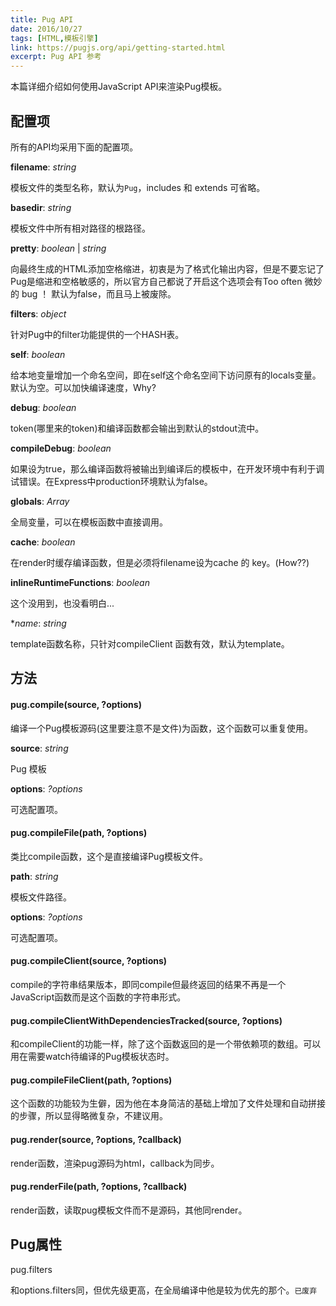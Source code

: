 ```yaml
---
title: Pug API
date: 2016/10/27
tags: [HTML,模板引擎]
link: https://pugjs.org/api/getting-started.html
excerpt: Pug API 参考
---
```


本篇详细介绍如何使用JavaScript API来渲染Pug模板。

## 配置项

所有的API均采用下面的配置项。

**filename**: *string*

模板文件的类型名称，默认为`Pug`，includes 和 extends 可省略。

**basedir**: *string*

模板文件中所有相对路径的根路径。

**pretty**: *boolean* | *string*

向最终生成的HTML添加空格缩进，初衷是为了格式化输出内容，但是不要忘记了Pug是缩进和空格敏感的，所以官方自己都说了开启这个选项会有Too often 微妙的 bug ！ 默认为false，而且马上被废除。

**filters**: *object*

针对Pug中的filter功能提供的一个HASH表。

**self**: *boolean*

给本地变量增加一个命名空间，即在self这个命名空间下访问原有的locals变量。默认为空。可以加快编译速度，Why?

**debug**: *boolean*

token(哪里来的token)和编译函数都会输出到默认的stdout流中。

**compileDebug**: *boolean*

如果设为true，那么编译函数将被输出到编译后的模板中，在开发环境中有利于调试错误。在Express中production环境默认为false。

**globals**: *Array<string>*

全局变量，可以在模板函数中直接调用。

**cache**: *boolean*

在render时缓存编译函数，但是必须将filename设为cache 的 key。(How??)

**inlineRuntimeFunctions**: *boolean*

这个没用到，也没看明白...

**name*: *string*

template函数名称，只针对compileClient 函数有效，默认为template。

## 方法

#### pug.compile(source, ?options)

编译一个Pug模板源码(这里要注意不是文件)为函数，这个函数可以重复使用。

**source**: *string*

Pug 模板

**options**: *?options*

可选配置项。

#### pug.compileFile(path, ?options)

类比compile函数，这个是直接编译Pug模板文件。

**path**: *string*

模板文件路径。

**options**: *?options*

可选配置项。

#### pug.compileClient(source, ?options)

compile的字符串结果版本，即同compile但最终返回的结果不再是一个JavaScript函数而是这个函数的字符串形式。

#### pug.compileClientWithDependenciesTracked(source, ?options)

和compileClient的功能一样，除了这个函数返回的是一个带依赖项的数组。可以用在需要watch待编译的Pug模板状态时。

#### pug.compileFileClient(path, ?options)

这个函数的功能较为生僻，因为他在本身简洁的基础上增加了文件处理和自动拼接的步骤，所以显得略微复杂，不建议用。

#### pug.render(source, ?options, ?callback)

render函数，渲染pug源码为html，callback为同步。

#### pug.renderFile(path, ?options, ?callback)

render函数，读取pug模板文件而不是源码，其他同render。

## Pug属性

pug.filters

和options.filters同，但优先级更高，在全局编译中他是较为优先的那个。`已废弃`





